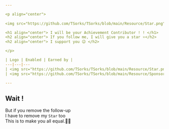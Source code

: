 ```yaml
---

<p align="center">
  
<img src="https://github.com/TSorks/TSorks/blob/main/Resource/Star.png" width=200 height=200>

<h1 align="center"> I will be your Achievement Contributor ! ! </h1>
<h2 align="center"> If you follow me, I will give you a star ⭐</h2>
<h2 align="center"> I support you 😉 </h2>

</p>

| Logo | Enabled | Earned by |
---|---|---
| <img src="https://github.com/TSorks/TSorks/blob/main/Resource/Star.png" alt="Star" width=50 height=50> | ✔ | Follow me |
| <img src="https://github.com/TSorks/TSorks/blob/main/Resource/Sponsor.png" alt="Sponsor" width=50 height=50> | ❌ | None |

---
```


## Wait !

But if you remove the follow-up  
I have to remove my `Star` too  
This is to make you all equal.🥺🥺
